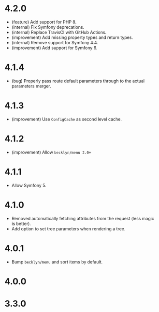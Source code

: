 4.2.0
=====

*   (feature) Add support for PHP 8.
*   (internal) Fix Symfony deprecations.
*   (internal) Replace TravisCI with GitHub Actions.
*   (improvement) Add missing property types and return types.
*   (internal) Remove support for Symfony 4.4.
*   (improvement) Add support for Symfony 6.


4.1.4
=====

*   (bug) Properly pass route default parameters through to the actual parameters merger.


4.1.3
=====

*   (improvement) Use `ConfigCache` as second level cache.


4.1.2
=====

*   (improvement) Allow `becklyn/menu 2.0+`


4.1.1
=====

*   Allow Symfony 5.


4.1.0
=====

*   Removed automatically fetching attributes from the request (less magic is better).
*   Add option to set tree parameters when rendering a tree.


4.0.1
=====

*   Bump `becklyn/menu` and sort items by default.


4.0.0
=====


3.3.0
=====
